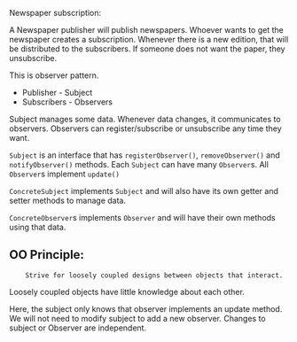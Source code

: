 Newspaper subscription:

A Newspaper publisher will publish newspapers. Whoever wants to get the newspaper creates a subscription. Whenever there is a new edition, that will be distributed to the subscribers. If someone does not want the paper, they unsubscribe.

This is observer pattern.

* Publisher - Subject
* Subscribers - Observers

Subject manages some data. Whenever data changes, it communicates to observers. Observers can register/subscribe or unsubscribe any time they want.

`Subject` is an interface that has `registerObserver()`, `removeObserver()` and `notifyObserver()` methods. Each `Subject` can have many `Observer`s. All `Observer`s implement `update()`

`ConcreteSubject` implements `Subject` and will also have its own getter and setter methods to manage data.

`ConcreteObserver`s implements `Observer` and will have their own methods using that data.

## OO Principle:


        Strive for loosely coupled designs between objects that interact. 

Loosely coupled objects have little knowledge about each other.

Here, the subject only knows that observer implements an update method. We will not need to modify subject to add a new observer. Changes to subject or Observer are independent.

